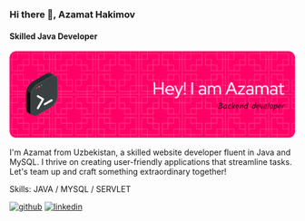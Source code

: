 ### Hi there 👋, Azamat Hakimov
#### Skilled Java Developer
![Skilled Java Developer](https://github.com/azamat-hakimov/azamat-hakimov/blob/main/backend-developer.png)

I'm Azamat from Uzbekistan, a skilled website developer fluent in Java and MySQL. I thrive on creating user-friendly applications that streamline tasks. Let's team up and craft something extraordinary together!

Skills: JAVA / MYSQL / SERVLET



[<img src='https://cdn.jsdelivr.net/npm/simple-icons@3.0.1/icons/github.svg' alt='github' height='40'>](https://github.com/azamat-hakimov)  [<img src='https://cdn.jsdelivr.net/npm/simple-icons@3.0.1/icons/linkedin.svg' alt='linkedin' height='40'>](https://www.linkedin.com/in/azamathakimov/)  

